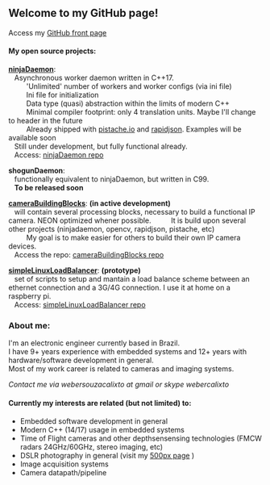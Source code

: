 ## Welcome to my GitHub page!  
Access my <a href="https://github.com/webercalixto" target="_blank">GitHub front page</a>  

#### My open source projects:  
  
**<a href="https://webercalixto.github.io/ninjaDaemon/" target="_blank">ninjaDaemon</a>**:  
&nbsp;&nbsp;&nbsp;Asynchronous worker daemon written in C++17.  
&nbsp;&nbsp;&nbsp;&nbsp;&nbsp;&nbsp;&nbsp;&nbsp;&nbsp;'Unlimited' number of workers and worker configs (via ini file)  
&nbsp;&nbsp;&nbsp;&nbsp;&nbsp;&nbsp;&nbsp;&nbsp;&nbsp;Ini file for initialization  
&nbsp;&nbsp;&nbsp;&nbsp;&nbsp;&nbsp;&nbsp;&nbsp;&nbsp;Data type (quasi) abstraction within the limits of modern C++  
&nbsp;&nbsp;&nbsp;&nbsp;&nbsp;&nbsp;&nbsp;&nbsp;&nbsp;Minimal compiler footprint: only 4 translation units. Maybe I'll change to header in the future  
&nbsp;&nbsp;&nbsp;&nbsp;&nbsp;&nbsp;&nbsp;&nbsp;&nbsp;Already shipped with <a href="https://pistache.io" target="_blank">pistache.io</a> and <a href="http://rapidjson.org/" target="_blank">rapidjson</a>. Examples will be available soon  
&nbsp;&nbsp;&nbsp;Still under development, but fully functional already.  
&nbsp;&nbsp;&nbsp;Access: <a href="https://webercalixto.github.io/ninjaDaemon/" target="_blank">ninjaDaemon repo</a>  
      
**shogunDaemon**:  
&nbsp;&nbsp;&nbsp;functionally equivalent to ninjaDaemon, but written in C99.  
&nbsp;&nbsp;&nbsp;**To be released soon**  
      
**<a href="https://github.com/webercalixto/cameraBuildingBlocks" target="_blank">cameraBuildingBlocks</a>**: **(in active development)**  
&nbsp;&nbsp;&nbsp;will contain several processing blocks, necessary to build a functional IP camera. NEON optimized whener possible.
&nbsp;&nbsp;&nbsp;&nbsp;&nbsp;&nbsp;&nbsp;&nbsp;&nbsp;It is build upon several other projects (ninjadaemon, opencv, rapidjson, pistache, etc)  
&nbsp;&nbsp;&nbsp;&nbsp;&nbsp;&nbsp;&nbsp;&nbsp;&nbsp;My goal is to make easier for others to build their own IP camera devices.  
&nbsp;&nbsp;&nbsp;Access the repo: <a href="https://github.com/webercalixto/cameraBuildingBlocks" target="_blank">cameraBuildingBlocks repo</a> 
  
  
**<a href="https://github.com/webercalixto/simpleLinuxLoadBalancer" target="_blank">simpleLinuxLoadBalancer</a>**: **(prototype)**  
&nbsp;&nbsp;&nbsp;set of scripts to setup and mantain a load balance scheme between an ethernet connection and a 3G/4G connection. I use it at home on a raspberry pi.  
&nbsp;&nbsp;&nbsp;Access: <a href="https://github.com/webercalixto/simpleLinuxLoadBalancer" target="_blank">simpleLinuxLoadBalancer repo</a>  
  
### About me:

I'm an electronic engineer currently based in Brazil.  
I have 9+ years experience with embedded systems and 12+ years with hardware/software development in general.   
Most of my work career is related to cameras and imaging systems.  

*Contact me via webersouzacalixto at gmail or skype webercalixto*  

#### Currently my interests are related (but not limited) to:  
* Embedded software development in general  
* Modern C++ (14/17) usage in embedded systems  
* Time of Flight cameras and other depthsensensing technologies (FMCW radars 24GHz/60GHz, stereo imaging, etc)  
* DSLR photography in general (visit my <a href="https://500px.com/webercalixto" target="_blank">500px page</a> )  
* Image acquisition systems  
* Camera datapath/pipeline  
